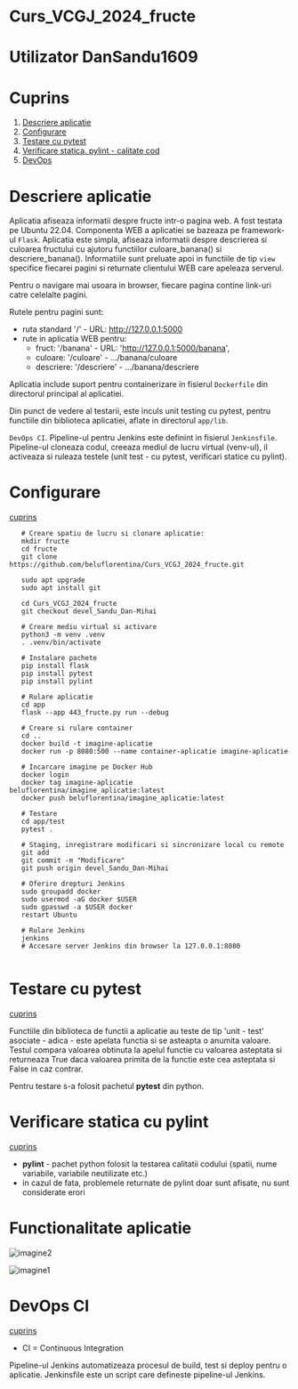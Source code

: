 # Curs_VCGJ_2024_fructe

# Utilizator DanSandu1609

# Cuprins

1. [Descriere aplicatie](#descriere-aplicatie)
1. [Configurare](#configurare)
1. [Testare cu pytest](#testare-cu-pytest)
1. [Verificare statica. pylint - calitate cod](#verificare-statica-cu-pylint)
1. [DevOps](#devops-ci)

   

# Descriere aplicatie

Aplicatia afiseaza informatii despre fructe intr-o pagina web. A fost testata pe Ubuntu 22.04.
Componenta WEB a aplicatiei se bazeaza pe framework-ul `Flask`.
Aplicatia este simpla, afiseaza informatii despre descrierea si culoarea fructului cu ajutoru functiilor culoare_banana() si descriere_banana().
Informatiile sunt preluate apoi in functiile de tip `view` specifice fiecarei pagini si returnate clientului WEB care apeleaza serverul.

Pentru o navigare mai usoara in browser, fiecare pagina contine link-uri catre celelalte pagini.

Rutele pentru pagini sunt:
 * ruta standard '/' - URL: http://127.0.0.1:5000
 * rute in aplicatia WEB pentru:
   * fruct:     '/banana' - URL: 'http://127.0.0.1:5000/banana',
   * culoare:   '/culoare' -                        .../banana/culoare
   * descriere: '/descriere' -                      .../banana/descriere

Aplicatia include suport pentru containerizare in fisierul `Dockerfile` din directorul principal al aplicatiei.

Din punct de vedere al testarii, este inculs unit testing cu pytest, pentru functiile din biblioteca aplicatiei, aflate in directorul `app/lib`.

`DevOps CI`.
Pipeline-ul pentru Jenkins este definint in fisierul `Jenkinsfile`.
Pipeline-ul cloneaza codul, creeaza mediul de lucru virtual (venv-ul), il activeaza si ruleaza testele (unit test - cu pytest, verificari statice cu pylint).


# Configurare
[cuprins](#cuprins)


```text 
   # Creare spatiu de lucru si clonare aplicatie:   
   mkdir fructe
   cd fructe
   git clone https://github.com/beluflorentina/Curs_VCGJ_2024_fructe.git

   sudo apt upgrade
   sudo apt install git

   cd Curs_VCGJ_2024_fructe
   git checkout devel_Sandu_Dan-Mihai
   
   # Creare mediu virtual si activare
   python3 -m venv .venv
   . .venv/bin/activate
   
   # Instalare pachete
   pip install flask
   pip install pytest
   pip install pylint
   
   # Rulare aplicatie
   cd app
   flask --app 443_fructe.py run --debug

   # Creare si rulare container
   cd ..
   docker build -t imagine-aplicatie
   docker run -p 8080:500 --name container-aplicatie imagine-aplicatie
   
   # Incarcare imagine pe Docker Hub
   docker login
   docker tag imagine-aplicatie beluflorentina/imagine_aplicatie:latest
   docker push beluflorentina/imagine_aplicatie:latest
   
   # Testare
   cd app/test
   pytest .
   
   # Staging, inregistrare modificari si sincronizare local cu remote
   git add
   git commit -m "Modificare"
   git push origin devel_Sandu_Dan-Mihai
   
   # Oferire drepturi Jenkins
   sudo groupadd docker
   sudo usermod -aG docker $USER
   sudo gpasswd -a $USER docker
   restart Ubuntu
   
   # Rulare Jenkins
   jenkins
   # Accesare server Jenkins din browser la 127.0.0.1:8080
   
```


# Testare cu pytest
[cuprins](#cuprins)

Functiile din biblioteca de functii a aplicatie au teste de tip 'unit - test' asociate - adica - este apelata functia si se asteapta o anumita valoare.
Testul compara valoarea obtinuta la apelul functie cu valoarea asteptata si returneaza True daca valoarea primita de la functie este cea asteptata si False in caz contrar.

Pentru testare s-a folosit pachetul **pytest** din python. 



# Verificare statica cu pylint
[cuprins](#cuprins)

- **pylint** - pachet python folosit la testarea calitatii codului (spatii, nume variabile, variabile neutilizate etc.)
- in cazul de fata, problemele returnate de pylint doar sunt afisate, nu sunt considerate erori

# Functionalitate aplicatie
![imagine2](https://github.com/beluflorentina/Curs_VCGJ_2024_fructe/assets/161347099/7d939c45-a08e-476d-9ed5-95303a627fef)

![imagine1](https://github.com/beluflorentina/Curs_VCGJ_2024_fructe/assets/161347099/ebf4cbf3-058b-4acb-8b10-98f47bfea079)







# DevOps CI
[cuprins](#cuprins)
- CI = Continuous Integration

Pipeline-ul Jenkins automatizeaza procesul de build, test si deploy pentru o aplicatie. Jenkinsfile este un script care defineste pipeline-ul Jenkins.

